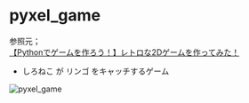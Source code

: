 # pyxel_game

参照元；  
[【Pythonでゲームを作ろう！】レトロな2Dゲームを作ってみた！](https://dev.classmethod.jp/articles/gamedev-with-python-pyxel1/#toc-11)


- しろねこ が リンゴ をキャッチするゲーム

![pyxel_game](https://github.com/whitecat-22/pyxel_game/pyxel_game.png "pyxel_game")
